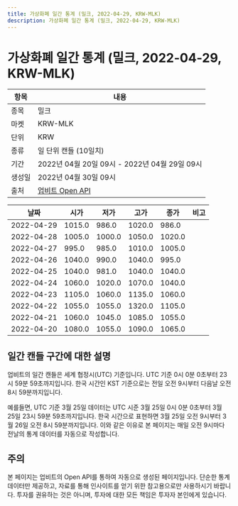 ```yaml
---
title: 가상화폐 일간 통계 (밀크, 2022-04-29, KRW-MLK)
description: 가상화폐 일간 통계 (밀크, 2022-04-29, KRW-MLK)
---
```



가상화폐 일간 통계 (밀크, 2022-04-29, KRW-MLK)
===

|항목|내용|
|--|--|
|종목|밀크|
|마켓|KRW-MLK|
|단위|KRW|
|종류|일 단위 캔들 (10일치)|
|기간|2022년 04월 20일 09시 - 2022년 04월 29일 09시|
|생성일|2022년 04월 30일 09시|
|출처|[업비트 Open API](https://docs.upbit.com)|


|날짜|시가|저가|고가|종가|비고|
|--|--|--|--|--|--|
|2022-04-29|1015.0|986.0|1020.0|986.0|    |
|2022-04-28|1005.0|1000.0|1050.0|1020.0|    |
|2022-04-27|995.0|985.0|1010.0|1005.0|    |
|2022-04-26|1040.0|990.0|1040.0|995.0|    |
|2022-04-25|1040.0|981.0|1040.0|1040.0|    |
|2022-04-24|1060.0|1020.0|1070.0|1040.0|    |
|2022-04-23|1105.0|1060.0|1135.0|1060.0|    |
|2022-04-22|1055.0|1055.0|1320.0|1105.0|    |
|2022-04-21|1060.0|1045.0|1085.0|1055.0|    |
|2022-04-20|1080.0|1055.0|1090.0|1065.0|    |


일간 캔들 구간에 대한 설명
---


업비트의 일간 캔들은 세계 협정시(UTC) 기준입니다. 
UTC 기준 0시 0분 0초부터 23시 59분 59초까지입니다. 
한국 시간인 KST 기준으로는 전일 오전 9시부터 다음날 오전 8시 59분까지입니다. 


예를들면, UTC 기준 3월 25일 데이터는 UTC 시준 3월 25일 0시 0분 0초부터 3월 25일 23시 59분 59초까지입니다. 
한국 시간으로 표현하면 3월 25일 오전 9시부터 3월 26일 오전 8시 59분까지입니다. 
이와 같은 이유로 본 페이지는 매일 오전 9시마다 전날의 통계 데이터를 자동으로 작성합니다. 


주의
---


본 페이지는 업비트의 Open API를 통하여 자동으로 생성된 페이지입니다. 
단순한 통계 데이터만 제공하고, 자료를 통해 인사이트를 얻기 위한 참고용으로만 사용하시기 바랍니다. 
투자를 권유하는 것은 아니며, 투자에 대한 모든 책임은 투자자 본인에게 있습니다. 
